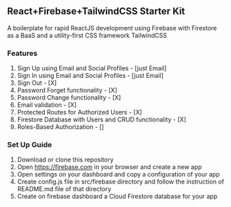 ## React+Firebase+TailwindCSS Starter Kit

A boilerplate for rapid ReactJS development using Firebase with Firestore as a BaaS and a utility-first CSS framework TailwindCSS

### Features

1. Sign Up using Email and Social Profiles - [just Email]
2. Sign In using Email and Social Profiles - [just Email]
3. Sign Out - [X]
4. Password Forget functionality - [X]
5. Password Change functionality - [X]
6. Email validation - [X]
7. Protected Routes for Authorized Users - [X]
8. Firestore Database with Users and CRUD functionality - [X]
9. Roles-Based Authorization - []

### Set Up Guide

1. Download or clone this repository
2. Open https://firebase.com in your browser and create a new app
3. Open settings on your dashboard and copy a configuration of your app
4. Create config.js file in src/firebase directory and follow the instruction of README.md file of that directory
5. Create on firebase dashboard a Cloud Firestore database for your app
